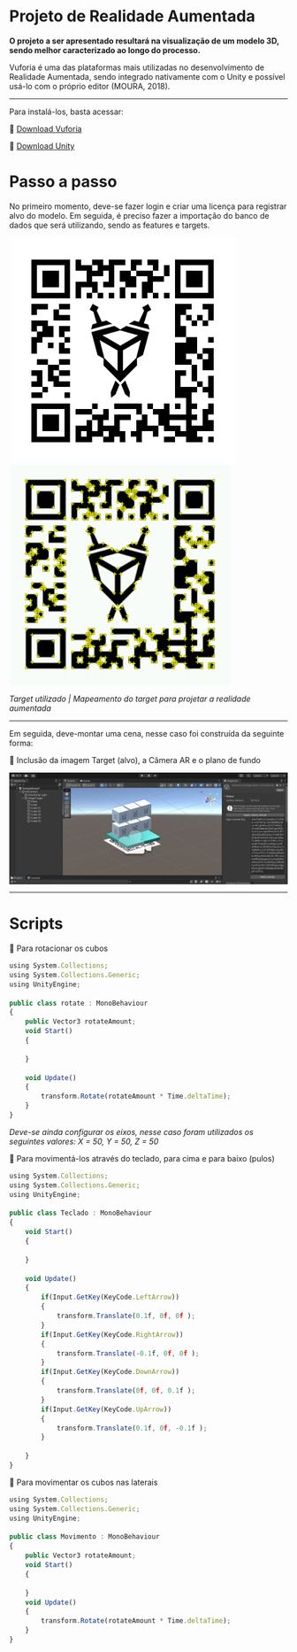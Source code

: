 #  Projeto de Realidade Aumentada
<f2 align = "left"> **O projeto a ser apresentado resultará na visualização de um modelo 3D, sendo melhor caracterizado ao longo do processo.**</f2> 
<p>Vuforia é uma das plataformas mais utilizadas no desenvolvimento de Realidade Aumentada, sendo integrado nativamente com o Unity e possível usá-lo com o próprio editor (MOURA, 2018).</p>
<hr> </hr>
<p>Para instalá-los, basta acessar:</p>
<p>📌 <a href="https://developer.vuforia.com/vui/auth/login?url=%2Fdownloads%2Fsdk%3F_%3D1678117884">Download Vuforia</a></p>
<p>📌 <a href="https://unity.com/download">Download Unity</a></p>

#  Passo a passo
No primeiro momento, deve-se fazer login e criar uma licença para registrar alvo do modelo. Em seguida, é preciso fazer a importação do banco de dados que será utilizando, sendo as features e targets.

<img src="Target.png" align="center"/> <img src="targetmod.png" align="center"/>
<p><i>Target utilizado  |  Mapeamento do target para projetar a realidade aumentada</i></p>
<hr>
<p>Em seguida, deve-montar uma cena, nesse caso foi construída da seguinte forma:</p>
<p>📌 Inclusão da imagem Target (alvo), a Câmera AR e o plano de fundo </p>

<img src="licensekey.png" align="center"/>
<hr>

#  Scripts
<p>📌 Para rotacionar os cubos</p>

```javascript
using System.Collections;
using System.Collections.Generic;
using UnityEngine;

public class rotate : MonoBehaviour
{
    public Vector3 rotateAmount;
    void Start()
    {
        
    }

    void Update()
    {
        transform.Rotate(rotateAmount * Time.deltaTime);
    }
}
```
<i>Deve-se ainda configurar os eixos, nesse caso foram utilizados os seguintes valores: X = 50, Y = 50, Z = 50</i>
<p>📌 Para movimentá-los através do teclado, para cima e para baixo (pulos)</p>

```javascript
using System.Collections;
using System.Collections.Generic;
using UnityEngine;

public class Teclado : MonoBehaviour
{
    void Start()
    {
        
    }

    void Update()
    {
        if(Input.GetKey(KeyCode.LeftArrow))
        {
            transform.Translate(0.1f, 0f, 0f );
        }
        if(Input.GetKey(KeyCode.RightArrow))
        {
            transform.Translate(-0.1f, 0f, 0f );
        }
        if(Input.GetKey(KeyCode.DownArrow))
        {
            transform.Translate(0f, 0f, 0.1f );
        }
        if(Input.GetKey(KeyCode.UpArrow))
        {
            transform.Translate(0.1f, 0f, -0.1f );
        }

    }
}
```

<p>📌 Para movimentar os cubos nas laterais</p>

```javascript
using System.Collections;
using System.Collections.Generic;
using UnityEngine;

public class Movimento : MonoBehaviour
{
    public Vector3 rotateAmount;
    void Start()
    {
        
    }
    void Update()
    {
        transform.Rotate(rotateAmount * Time.deltaTime);
    }
}
```
